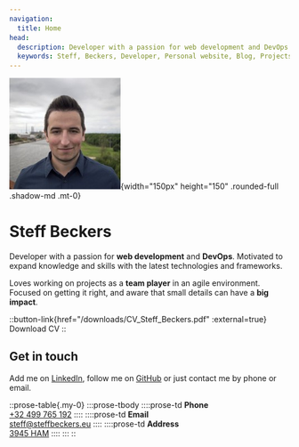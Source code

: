 ```yaml
---
navigation:
  title: Home
head:
  description: Developer with a passion for web development and DevOps. Motivated to expand knowledge and skills with the latest technologies and frameworks. Loves working on projects as a team player in an agile environment. Focused on getting it right, and aware that small details can have a big impact.
  keywords: Steff, Beckers, Developer, Personal website, Blog, Projects, Resume, CV, Contact
---
```


![Steff](/images/Steff.jpg){width="150px" height="150" .rounded-full .shadow-md .mt-0}

# Steff Beckers

Developer with a passion for **web development** and **DevOps**. Motivated to expand knowledge and skills with the latest technologies and frameworks.

Loves working on projects as a **team player** in an agile environment. Focused on getting it right, and aware that small details can have a **big impact**.

::button-link{href="/downloads/CV_Steff_Beckers.pdf" :external=true}
Download CV
::

## Get in touch

Add me on [LinkedIn](https://linkedin.com/in/steffbeckers), follow me on [GitHub](https://github.com/steffbeckers) or just contact me by phone or email.

::prose-table{.my-0}
:::prose-tbody
::::prose-td
**Phone**\
 [+32 499 765 192](tel:+32499765192)
::::
::::prose-td
**Email**\
 [steff@steffbeckers.eu](mailto:steff@steffbeckers.eu)
::::
::::prose-td
**Address**\
[3945 HAM](https://goo.gl/maps/KyGduB3qTaBZVPR46)
::::
:::
::
